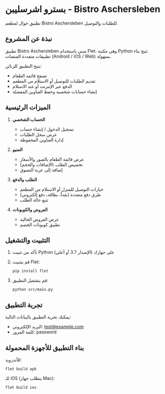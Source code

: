 
# بسترو اشرسلیبن - Bistro Aschersleben

تطبيق جوال لمطعم Bistro Aschersleben للطلبات والتوصيل.

## نبذة عن المشروع

تطبيق Bistro Aschersleben مبني باستخدام Flet، وهي مكتبة Python تتيح بناء تطبيقات متعددة المنصات (Android / iOS / Web) بسهولة.

يتيح التطبيق للزبائن:
- تصفح قائمة الطعام
- تقديم الطلبات للتوصيل أو الاستلام من المطعم
- الدفع عبر الإنترنت أو عند الاستلام
- إنشاء حسابات شخصية وحفظ العناوين المفضلة

## الميزات الرئيسية

1. **الحساب الشخصي**
   - تسجيل الدخول / إنشاء حساب
   - عرض سجل الطلبات
   - إدارة العناوين المحفوظة

2. **المنيو**
   - عرض قائمة الطعام بالصور والأسعار
   - تخصيص الطلب (الإضافات والحجم)
   - إضافة إلى عربة التسوق

3. **الطلب والدفع**
   - خيارات التوصيل للمنزل أو الاستلام من المطعم
   - طرق دفع متعددة (نقداً، بطاقة، دفع إلكتروني)
   - تتبع حالة الطلب

4. **العروض والكوبونات**
   - عرض العروض الحالية
   - تطبيق كوبونات الخصم

## التثبيت والتشغيل

1. تأكد من تثبيت Python (الإصدار 3.7 أو أعلى) على جهازك

2. قم بتثبيت Flet:
   ```
   pip install flet
   ```

3. قم بتشغيل التطبيق:
   ```
   python src/main.py
   ```

## تجربة التطبيق

يمكنك تجربة التطبيق بالبيانات التالية:
- البريد الإلكتروني: test@example.com
- كلمة المرور: password

## بناء التطبيق للأجهزة المحمولة

للأندرويد:
```
flet build apk
```

للـ iOS (يتطلب جهاز Mac):
```
flet build ios
```
